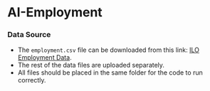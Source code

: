 # AI-Employment

### Data Source
- The `employment.csv` file can be downloaded from this link: [ILO Employment Data](https://rplumber.ilo.org/data/indicator/?id=EMP_TEMP_SEX_ECO_NB_A&type=label&format=.csv).
- The rest of the data files are uploaded separately.
- All files should be placed in the same folder for the code to run correctly.
